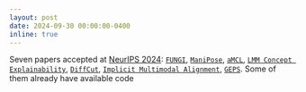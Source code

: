 ```yaml
---
layout: post
date: 2024-09-30 00:00:00-0400
inline: true
---
```


Seven papers accepted at <a href="https://neurips.cc/" target="_blank">NeurIPS 2024</a>: <a href="https://arxiv.org/abs/2407.10964" target="_blank">`FUNGI`</a>, <a href="https://arxiv.org/abs/2312.06386" target="_blank">`ManiPose`</a>, <a href="https://arxiv.org/abs/2407.15580" target="_blank">`aMCL`</a>, <a href="https://jayneelparekh.github.io/LMM_Concept_Explainability/" target="_blank">`LMM Concept Explainability`</a>, <a href="https://diffcut-segmentation.github.io/" target="_blank">`DiffCut`</a>, <a href="https://ima-lmms.github.io/" target="_blank">`Implicit Multimodal Alignment`</a>, <a href="https://arxiv.org/abs/2410.23889" target="_blank">`GEPS`</a>. Some of them already have available code
